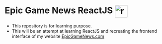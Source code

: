 # Epic Game News ReactJS <span style="vertical-align: top;"><img src="https://user-images.githubusercontent.com/25181517/183897015-94a058a6-b86e-4e42-a37f-bf92061753e5.png" alt="react" width="40" height="40"/></span>

- This repository is for learning purpose.
- This will be an attempt at learning ReactJS and recreating the frontend interface of my website [EpicGameNews.com](https://epicgamenews.com/)
